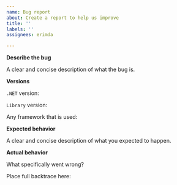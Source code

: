 ```yaml
---
name: Bug report
about: Create a report to help us improve
title: ''
labels: ''
assignees: erimda

---
```


**Describe the bug**

A clear and concise description of what the bug is.

**Versions**

`.NET` version:

`Library` version:

Any framework that is used:

**Expected behavior**

A clear and concise description of what you expected to happen.

**Actual behavior**

What specifically went wrong?

Place full backtrace here:

